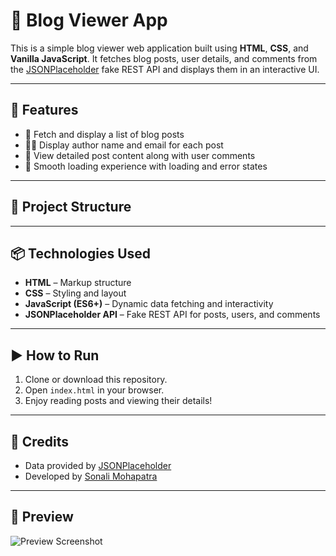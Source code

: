 # 📰 Blog Viewer App

This is a simple blog viewer web application built using **HTML**, **CSS**, and **Vanilla JavaScript**. It fetches blog posts, user details, and comments from the [JSONPlaceholder](https://jsonplaceholder.typicode.com/) fake REST API and displays them in an interactive UI.

---

## 🔧 Features

- 📃 Fetch and display a list of blog posts
- 🧑‍💻 Display author name and email for each post
- 💬 View detailed post content along with user comments
- 🚀 Smooth loading experience with loading and error states

---

## 📁 Project Structure


---

## 📦 Technologies Used

- **HTML** – Markup structure
- **CSS** – Styling and layout
- **JavaScript (ES6+)** – Dynamic data fetching and interactivity
- **JSONPlaceholder API** – Fake REST API for posts, users, and comments

---

## ▶️ How to Run

1. Clone or download this repository.
2. Open `index.html` in your browser.
3. Enjoy reading posts and viewing their details!

---

## 📝 Credits

- Data provided by [JSONPlaceholder](https://jsonplaceholder.typicode.com/)
- Developed by [Sonali Mohapatra](https://github.com/SonaliWorkSpace)

---

## 📸 Preview

![Preview Screenshot](preview.png) 


